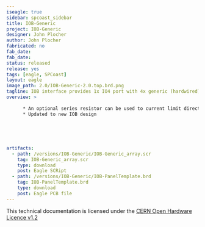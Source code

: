 ```yaml
---
iseagle: true
sidebar: spcoast_sidebar
title: IOB-Generic
project: IOB-Generic
designer: John Plocher
author: John Plocher
fabricated: no
fab_date: 
fab_date: 
status: released
release: yes
tags: [eagle, SPCoast]
layout: eagle
image_path: 2.0/IOB-Generic-2.0.top.brd.png
tagline: IOB interface provides 1x IO4 port with 4x generic (hardwired) Input or Output i/o lines.
overview: >
    
      * An optional series resistor can be used to current limit directly connected LEDs
      * Updated to new IOB design
    
    
    
    
    
artifacts:
  - path: /versions/IOB-Generic/IOB-Generic_array.scr
    tag: IOB-Generic_array.scr
    type: download
    post: Eagle SCRipt
  - path: /versions/IOB-Generic/IOB-PanelTemplate.brd
    tag: IOB-PanelTemplate.brd
    type: download
    post: Eagle PCB file
---
```



This technical documentation is licensed under the [CERN Open Hardware Licence v1.2](http://www.ohwr.org/attachments/2388/cern_ohl_v_1_2.txt)
